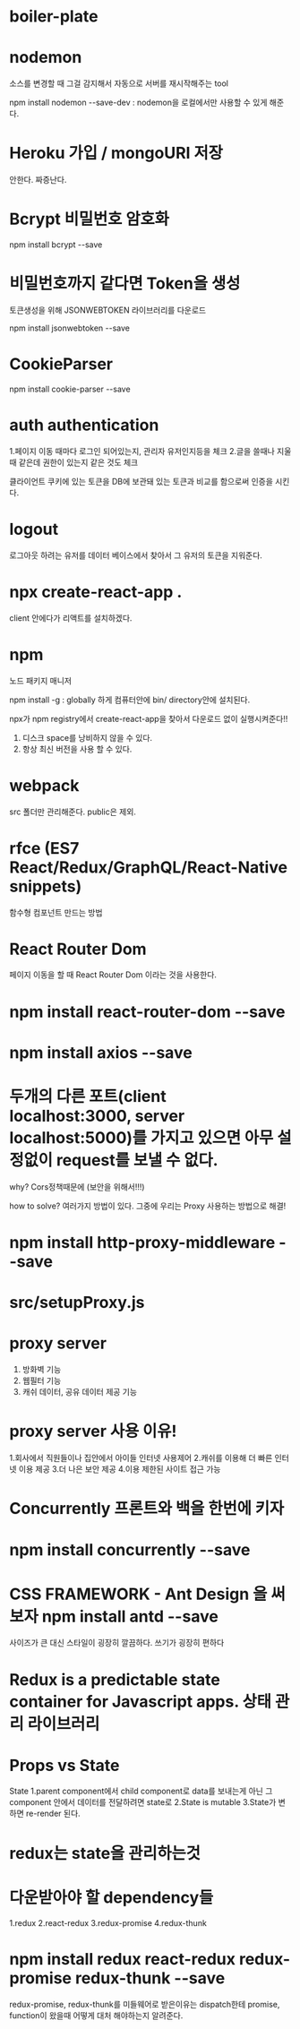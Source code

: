 # boiler-plate

# nodemon

소스를 변경할 때 그걸 감지해서 자동으로 서버를 재시작해주는 tool

npm install nodemon --save-dev : nodemon을 로컬에서만 사용할 수 있게 해준다.

# Heroku 가입 / mongoURI 저장

안한다. 짜증난다.

# Bcrypt 비밀번호 암호화

npm install bcrypt --save

# 비밀번호까지 같다면 Token을 생성

토큰생성을 위해 JSONWEBTOKEN 라이브러리를 다운로드

npm install jsonwebtoken --save

# CookieParser

npm install cookie-parser --save

# auth authentication

1.페이지 이동 때마다 로그인 되어있는지, 관리자 유저인지등을 체크 2.글을 쓸때나 지울때 같은데 권한이 있는지 같은 것도 체크

클라이언트 쿠키에 있는 토큰을 DB에 보관돼 있는 토큰과 비교를 함으로써 인증을 시킨다.

# logout

로그아웃 하려는 유저를 데이터 베이스에서 찾아서 그 유저의 토큰을 지워준다.

# npx create-react-app .

client 안에다가 리액트를 설치하겠다.

# npm

노드 패키지 매니저

npm install -g : globally 하게 컴퓨터안에 bin/ directory안에 설치된다.

npx가 npm registry에서 create-react-app을 찾아서 다운로드 없이 실행시켜준다!!

1. 디스크 space를 낭비하지 않을 수 있다.
2. 항상 최신 버전을 사용 할 수 있다.

# webpack

src 폴더만 관리해준다. public은 제외.

# rfce (ES7 React/Redux/GraphQL/React-Native snippets)

함수형 컴포넌트 만드는 방법

# React Router Dom

페이지 이동을 할 때 React Router Dom 이라는 것을 사용한다.

# npm install react-router-dom --save

# npm install axios --save

# 두개의 다른 포트(client localhost:3000, server localhost:5000)를 가지고 있으면 아무 설정없이 request를 보낼 수 없다.

why? Cors정책때문에 (보안을 위해서!!!)

how to solve? 여러가지 방법이 있다. 그중에 우리는 Proxy 사용하는 방법으로 해결!

# npm install http-proxy-middleware --save

# src/setupProxy.js

# proxy server

1. 방화벽 기능
2. 웹필터 기능
3. 캐쉬 데이터, 공유 데이터 제공 기능

# proxy server 사용 이유!

1.회사에서 직원들이나 집안에서 아이들 인터넷 사용제어 2.캐쉬를 이용해 더 빠른 인터넷 이용 제공 3.더 나은 보안 제공 4.이용 제한된 사이트 접근 가능

# Concurrently 프론트와 백을 한번에 키자

# npm install concurrently --save

# CSS FRAMEWORK - Ant Design 을 써보자 npm install antd --save

사이즈가 큰 대신 스타일이 굉장히 깔끔하다. 쓰기가 굉장히 편하다

# Redux is a predictable state container for Javascript apps. 상태 관리 라이브러리

# Props vs State

State
1.parent component에서 child component로 data를 보내는게 아닌 그 component 안에서 데이터를 전달하려면 state로
2.State is mutable
3.State가 변하면 re-render 된다.

# redux는 state을 관리하는것

# 다운받아야 할 dependency들

1.redux
2.react-redux
3.redux-promise
4.redux-thunk

# npm install redux react-redux redux-promise redux-thunk --save

redux-promise, redux-thunk를 미들웨어로 받은이유는 dispatch한테 promise, function이 왔을때 어떻게
대처 해야하는지 알려준다.
